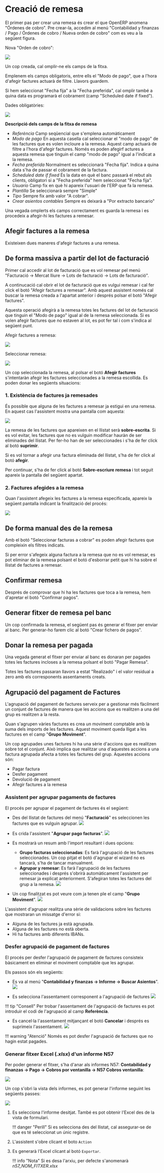 # Creació de remesa

El primer pas per crear una remesa és crear el que OpenERP anomena "Órdenes de
cobro". Pre crear-la, accedim al menú "Contabilidad y finanzas / Pago / Órdenes
de cobro / Nueva orden de cobro" com es veu a la següent figura.

Nova "Orden de cobro":

![](_static/cobros/orden_de_cobro.png)

Un cop creada, cal omplir-ne els camps de la fitxa.

Emplenem els camps obligatoris, entre ells el "Modo de pago", que a l'hora
d'afegir factures actuarà de filtre. Llavors guardem.

Si hem seleccionat "Fecha fija" a la "Fecha preferida", cal omplir també a
quina data es programarà el cobrament (camp "Scheduled date if fixed").

Dades obligatòries:

![](_static/cobros/dades_orden_de_cobro.png)

**Descripció dels camps de la fitxa de remesa**

 * *Referència* Camp seqüencial que s'emplena automàticament
 * *Modo de pago* En aquesta casella cal seleccionar el "modo de pago" de les
   factures que es volen incloure a la remesa. Aquest camp actuarà de filtre a
   l'hora d'afegir factures. Només es poden afegirf actures a aquesta remesa
   que tinguin el camp "modo de pago" igual a l'indicat a la remesa.
 * *Fecha preferida* Normalment es seleccionarà "Fecha fija". Indica a quina
   data s'ha de passar el cobrament de la factura.
 * *Scheduled date if fixed* És la data en què el banc passarà el rebut als
   clients, obligatori si a "Fecha preferida" hem seleccionat "Fecha fija".
 * *Usuario* Camp fix en què hi apareix l'usuari de l'ERP que fa la remesa.
 * *Plantilla* Se seleccionarà sempre "Simple"
 * *Tipo* Sempre fix amb valor "A cobrar".
 * *Crear asientos contables* Sempre es deixarà a "Por extracto bancario"

Una vegada omplerts els camps correctament es guarda la remesa i es procedeix a
afegir-hi les factures a remesar.

## Afegir factures a la remesa

Existeixen dues maneres d'afegir factures a una remesa.

## De forma massiva a partir del lot de facturació

Primer cal accedir al lot de facturació que es vol remesar pel menú "Facturació ->
Mercat lliure -> Lots de facturació -> Lots de facturació".

A continucació cal obrir el lot de facturació que es vulgui remesar i cal fer
 click el botó "Afegir
factures a remesar". Amb aquest assistent només cal buscar la remesa creada a
l'apartat anterior i després polsar el botó "Afegir factures".

Aquesta operació afegirà a la remesa totes les factures del lot de facturació
que tinguin el "Modo de pago" igual al de la remesa seleccionada. Si es volen
afegir factures que no estaven al lot, es pot fer tal i com s'indica al següent
punt.

Afegir factures a remesa:

![](_static/cobros/afegir_factures_remesa.png)

Seleccionar remesa:

![](_static/cobros/seleccionar_remesa.png)

Un cop seleccionada la remesa, al polsar el botó **Afegir factures**
s'intentaràn afegir les factures seleccionades a la remesa escollida.
Es poden donar les següents situacions:

### 1. Existència de factures ja remesades

És possible que alguna de les factures a remesar ja estigui en una remesa.
En aquest cas l'assistent mostra una pantalla com aquesta:

![](_static/cobros/factures_remesades.png)

La remesa de les factures que apareixen en el llistat serà **sobre-escrita**. 
Si es vol evitar, les factures que no es vulguin modificar hauràn de ser eliminades
del llistat. Per fer-ho han de ser seleccionades i s'ha de fer click al botó **suprimir**.

Si es vol tornar a afegir una factura eliminada del llistat, s'ha de fer click al
botó **afegir**.

Per continuar, s'ha de fer click al botó **Sobre-escriure remesa** i 
tot seguit apareix la pantalla del següent apartat.

### 2. Factures afegides a la remesa

Quan l'assistent afegeix les factures a la remesa especificada, apareix
la següent pantalla indicant la finalització del procés:

![](_static/cobros/factures_afegides.png)


## De forma manual des de la remesa

Amb el botó "Seleccionar facturas a cobrar" es poden afegir factures que
compleixin els filtres indicats.

Si per error s'afegeix alguna factura a la remesa que no es vol remesar, es pot
eliminar de la remesa polsant el botó d'esborrar petit que hi ha sobre el
llistat de factures a remesar.


## Confirmar remesa

Després de comprovar que hi ha les factures que toca a la remesa, hem d'apretar
el botó "Confirmar pagos".

## Generar fitxer de remesa pel banc

Un cop confirmada la remesa, el següent pas és generar el fitxer per enviar al
banc. Per generar-ho farem clic al botó "Crear fichero de pagos".

## Donar la remesa per pagada

Una vegada generat el fitxer per enviar al banc es donaran per pagades totes
les factures incloses a la remesa polsant el botó "Pagar Remesa".

Totes les factures passaran llavors a estat "Realizado" i el valor residual a
zero amb els corresponents assentaments creats.

## Agrupació del pagament de Factures

L'agrupació del pagament de factures serveix per a gestionar més fàcilment
un conjunt de factures de manera que les accions que es realitzen a una del grup es
realitzen a la resta.

Quan s'agrupen vàries factures es crea un moviment comptable amb la suma dels
imports de les factures. Aquest moviment queda lligat a les factures en el
camp "**Grupo Moviment**".

Un cop agrupades unes factures hi ha una sèrie d'accions que es realitzen sobre
tot el conjunt. Això implica que realitzar una d'aquestes accions a una
factura agrupada afecta a totes les factures del grup. Aquestes
accions són:

  * Pagar factura
  * Desfer pagament
  * Devolució de pagament
  * Afegir factures a la remesa


### Assistent per agrupar pagaments de factures
El procés per agrupar el pagament de factures és el següent:


  * Des del llistat de factures del menú "**Facturació**" es seleccionen les
  factures que es vulguin agrupar.
  ![](_static/cobros/agrup2.png)

  * Es crida l'assistent "**Agrupar pago facturas**".
  ![](_static/cobros/agrup4.png)

  * Es mostrarà un resum amb l'import resultant i dues opcions:
      * **Grupo facturas seleccionadas**: Es farà l'agrupació de les factures
      seleccionades. Un cop pitjat el botó d'agrupar el wizard no es tancarà,
      s'ha de tancar manualment.
      * **Agrupar y remesar**: Es farà l'agrupació de les factures
      seleccionades i després s'obrirà automàticament l'assistent per remesar
      ja explicat anteriorment. S'afegiran totes les factures del grup a la
      remesa.
  ![](_static/cobros/agrup5.png)

  * Un cop finalitzat es pot veure com ja tenen ple el camp "**Grupo Moviment**".
  ![](_static/cobros/agrup7.png)

L'assistent d'agrupar realitza una sèrie de validacions sobre les factures que
mostraran un missatge d'error si:

  * Alguna de les factures ja està agrupada.
  * Alguna de les factures no està oberta.
  * Hi ha factures amb diferents IBANs.


### Desfer agrupació de pagament de factures
El procés per desfer l'agrupació de pagament de factures consisteix bàsicament en eliminar
el moviment comptable que les agrupar.

Els passos són els següents:

  * Es va al menú  "**Contabilidad y finanzas -> Informe -> Buscar Asientos**".
  ![](_static/cobros/agrup8.png)

  * Es selecciona l'assentament corresponent a l'agrupació de factures
  ![](_static/cobros/agrup9.png)


!!! tip "Consell"
    Per trobar l'assentament de l'agrupació de factures es pot introduir el
    codi de l'agrupació al camp **Referència**.


  * Es cancel·la l'assentament mitjançant el botó **Cancelar** i després es
  suprimeix l'assentament.
  ![](_static/cobros/agrup10.png)

!!! warning "Atenció"
    Només es pot desfer l'agrupació de factures que no hagin estat pagades.

### Generar fitxer Excel (_.xlsx_) d'un informe N57

Per poder generar el fitxer, s'ha d'anar als informes N57: **Contabilidad y finanzas -> Pago -> Cobros por ventanilla -> N57 Cobros ventanilla**:

![](_static/cobros/menu_wizard_generate_excel_n57_1.png)

Un cop s'obri la vista dels informes, es pot generar l'informe seguint les següents passes:

![](_static/cobros/form_wizard_generate_excel_n57_2.png)

1. Es selecciona l'informe desitjat. També es pot obtenir l'Excel des de la vista de formulari.

    !!! danger "Perill"
        Si es selecciona des del llistat, cal assegurar-se de que es té seleccionat un únic registre.

2. L'assistent s'obre clicant el boto `Action`

3. Es generarà l'Excel clicant al botó `Exportar`.

    !!! info "Nota"
        Si es desa l'arxiu, per defecte s'anomenarà _n57_NOM_FITXER.xlsx_
